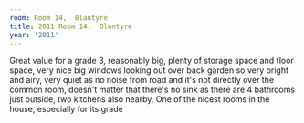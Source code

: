 ```yaml
---
room: Room 14,  Blantyre
title: 2011 Room 14,  Blantyre
year: '2011'
---
```


Great value for a grade 3, reasonably big, plenty of storage space and floor space, very nice big windows looking out over back garden so very bright and airy, very quiet as no noise from road and it's not directly over the common room, doesn't matter that there's no sink as there are 4 bathrooms just outside, two kitchens also nearby. One of the nicest rooms in the house, especially for its grade